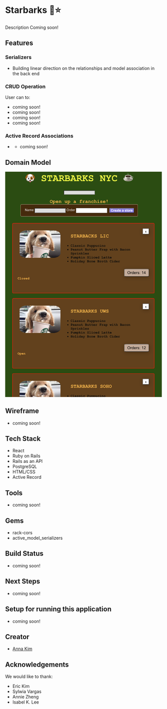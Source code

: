 # Starbarks 🐶⭐️

Description Coming soon!

## Features
### Serializers
 * Building linear direction on the relationships and model association in the back end 
### CRUD Operation
 User can to:
  * coming soon!
  * coming soon!
  * coming soon!
  * coming soon!
  
### Active Record Associations
 * * coming soon!
## Domain Model

<img src='frontend/image/starbarks.png'> </img>

## Wireframe

* coming soon!


## Tech Stack
 * React
 * Ruby on Rails
 * Rails as an API
 * PostgreSQL
 * HTML/CSS
 * Active Record
## Tools
 * coming soon!
## Gems 
 * rack-cors
 * active_model_serializers
## Build Status
 * coming soon!
## Next Steps
 * coming soon!
 
 ## Setup for running this application
 
 * coming soon!
 
## Creator
 * [Anna Kim](https://github.com/iannakim)
 
## Acknowledgements
 We would like to thank:
  * Eric Kim
  * Sylwia Vargas
  * Annie Zheng
  * Isabel K. Lee
